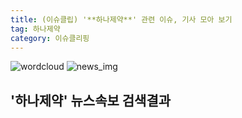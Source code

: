 ```yaml
---
title: (이슈클립) '**하나제약**' 관련 이슈, 기사 모아 보기
tag: 하나제약
category: 이슈클리핑
---
```

![wordcloud](https://s3.ap-northeast-2.amazonaws.com/lyrics101-wordcloud/2018-10-02-1538449840.png)
![news_img](https://user-images.githubusercontent.com/42597476/44507050-1206f400-a6e4-11e8-8d98-7ffbfebb353f.png)
## **'**하나제약**'** 뉴스속보 검색결과

